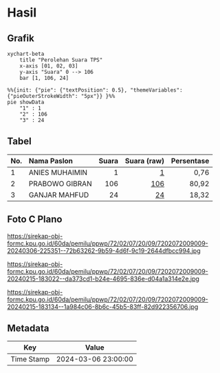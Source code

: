 # Hasil

## Grafik

```mermaid
xychart-beta
    title "Perolehan Suara TPS"
    x-axis [01, 02, 03]
    y-axis "Suara" 0 --> 106
    bar [1, 106, 24]
```

```mermaid
%%{init: {"pie": {"textPosition": 0.5}, "themeVariables": {"pieOuterStrokeWidth": "5px"}} }%%
pie showData
    "1" : 1
    "2" : 106
    "3" : 24
```

## Tabel

| No. | Nama Paslon    | Suara | Suara (raw) | Persentase |
|:--- |:-------------- | -----:| -----------:| ----------:|
| 1   | ANIES MUHAIMIN | 1     | [1][p-1]    | 0,76       |
| 2   | PRABOWO GIBRAN | 106   | [106][p-2]  | 80,92      |
| 3   | GANJAR MAHFUD  | 24    | [24][p-3]   | 18,32      |


[p-1]: https://github.com/gigit-pemilu/pemilu-2024-72-sulawesi-tengah/blob/main/pilpres/hitung-suara/sub/72-sulawesi-tengah/sub/02-poso/sub/07-lore-utara/sub/2009-alitupu/sub/009-tps/sub/paslon-1.txt
[p-2]: https://github.com/gigit-pemilu/pemilu-2024-72-sulawesi-tengah/blob/main/pilpres/hitung-suara/sub/72-sulawesi-tengah/sub/02-poso/sub/07-lore-utara/sub/2009-alitupu/sub/009-tps/sub/paslon-2.txt
[p-3]: https://github.com/gigit-pemilu/pemilu-2024-72-sulawesi-tengah/blob/main/pilpres/hitung-suara/sub/72-sulawesi-tengah/sub/02-poso/sub/07-lore-utara/sub/2009-alitupu/sub/009-tps/sub/paslon-3.txt

## Foto C Plano

https://sirekap-obj-formc.kpu.go.id/60da/pemilu/ppwp/72/02/07/20/09/7202072009009-20240306-225351--72b63262-9b59-4d6f-9c19-2644dfbcc994.jpg

https://sirekap-obj-formc.kpu.go.id/60da/pemilu/ppwp/72/02/07/20/09/7202072009009-20240215-183022--da373cd1-b24e-4695-836e-d04a1a314e2e.jpg

https://sirekap-obj-formc.kpu.go.id/60da/pemilu/ppwp/72/02/07/20/09/7202072009009-20240215-183134--1a984c06-8b6c-45b5-83ff-82d922356706.jpg


## Metadata

| Key        | Value               |
| ---------- | ------------------- |
| Time Stamp | 2024-03-06 23:00:00 |



